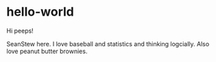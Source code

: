 # hello-world
Hi peeps!

SeanStew here. I love baseball and statistics and thinking logcially.
Also love peanut butter brownies.

